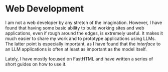# Web Development

I am not a web developer by any stretch of the imagination. However, I have found that having some basic ability to build working sites and web applications, even if rough around the edges, is extremely useful. It makes it much easier to share my work and to prototype applications using LLMs. The latter point is especially important, as I have found that the *interface* to an LLM applications is often at least as important as the model itself.

Lately, I have mostly focused on FastHTML and have written a series of short guides on how to use it.

```{tableofcontents}
```